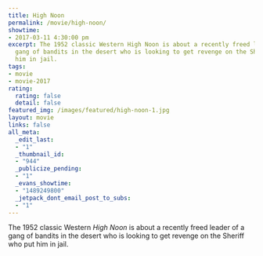 ```yaml
---
title: High Noon
permalink: /movie/high-noon/
showtime:
- 2017-03-11 4:30:00 pm
excerpt: The 1952 classic Western High Noon is about a recently freed leader of a
  gang of bandits in the desert who is looking to get revenge on the Sheriff who put
  him in jail.
tags:
- movie
- movie-2017
rating:
  rating: false
  detail: false
featured_img: /images/featured/high-noon-1.jpg
layout: movie
links: false
all_meta:
  _edit_last:
  - "1"
  _thumbnail_id:
  - "944"
  _publicize_pending:
  - "1"
  _evans_showtime:
  - "1489249800"
  _jetpack_dont_email_post_to_subs:
  - "1"
---
```


The 1952 classic Western *High Noon* is about a recently freed leader of a gang of bandits in the desert who is looking to get revenge on the Sheriff who put him in jail.